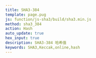 ```yaml
---
title: SHA3-384
template: page.pug
js: function/js-sha3/build/sha3.min.js
method: sha3_384
action: Hash
auto_update: true
hex_input: true
description: SHA3-384 哈希值
keywords: SHA3,Keccak,online,hash
---
```

